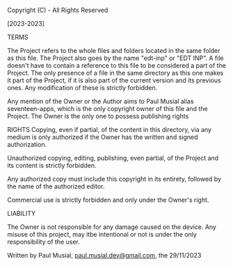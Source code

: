 Copyright (C)  - All Rights Reserved

[2023-2023]

TERMS

The Project refers to the whole files and folders located in the same folder as this file. The Project also goes by the name "edt-inp" or "EDT INP".
A file doesn't have to contain a reference to this file to be considered a part of the Project. The only presence of a file in the same directory as this one makes it part of the Project, if it is also part of the current version and its previous ones.
Any modification of these is strictly forbidden.

Any mention of the Owner or the Author aims to Paul Musial alias seventeen-apps, which is the only copyright owner of this file and the Project. The Owner is the only one to possess publishing rights


RIGHTS
Copying, even if partial, of the content in this directory, via any medium is only authorized if the Owner has the written and signed authorization.

Unauthorized copying, editing, publishing, even partial, of the Project and its content is strictly forbidden.

Any authorized copy must include this copyright in its entirety, followed by the name of the authorized editor.

Commercial use is strictly forbidden and only under the Owner's right.

LIABILITY

The Owner is not responsible for any damage caused on the device. Any misuse of this project, may itbe intentional or not is under the only responsibility of the user.

Written by Paul Musial, paul.musial.dev@gmail.com, the 29/11/2023

